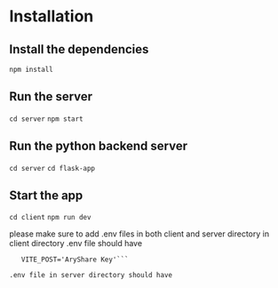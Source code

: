 # Installation

## Install the dependencies
```npm install```

## Run the server
```cd server```
```npm start```

## Run the python backend server
```cd server```
```cd flask-app```

## Start the app
```cd client```
```npm run dev```

please make sure to add .env files in both client and server directory
in client directory
.env file should have 
```VITE_SECRET='OpenAI Key'
   VITE_POST='AryShare Key'```

.env file in server directory should have   
